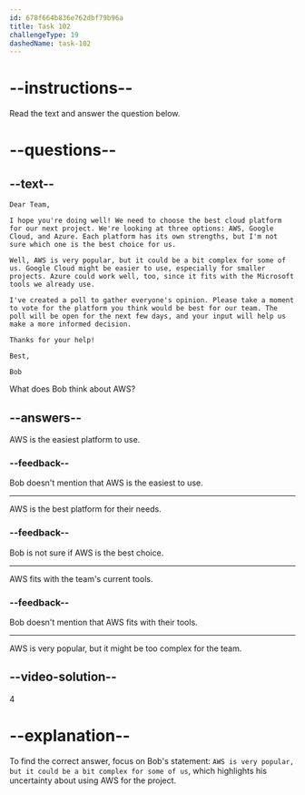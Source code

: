 ```yaml
---
id: 678f664b836e762dbf79b96a
title: Task 102
challengeType: 19
dashedName: task-102
---
```


<!-- READING -->

# --instructions--

Read the text and answer the question below.

# --questions--

## --text--

`Dear Team,`

`I hope you're doing well! We need to choose the best cloud platform for our next project. We're looking at three options: AWS, Google Cloud, and Azure. Each platform has its own strengths, but I'm not sure which one is the best choice for us.`

`Well, AWS is very popular, but it could be a bit complex for some of us. Google Cloud might be easier to use, especially for smaller projects. Azure could work well, too, since it fits with the Microsoft tools we already use.`

`I've created a poll to gather everyone's opinion. Please take a moment to vote for the platform you think would be best for our team. The poll will be open for the next few days, and your input will help us make a more informed decision.`

`Thanks for your help!`

`Best,`

`Bob`

What does Bob think about AWS?

## --answers--

AWS is the easiest platform to use.

### --feedback--

Bob doesn't mention that AWS is the easiest to use.

---

AWS is the best platform for their needs.

### --feedback--

Bob is not sure if AWS is the best choice.

---

AWS fits with the team's current tools.

### --feedback--

Bob doesn't mention that AWS fits with their tools.

---

AWS is very popular, but it might be too complex for the team.

## --video-solution--

4

# --explanation--

To find the correct answer, focus on Bob's statement: `AWS is very popular, but it could be a bit complex for some of us`, which highlights his uncertainty about using AWS for the project.
